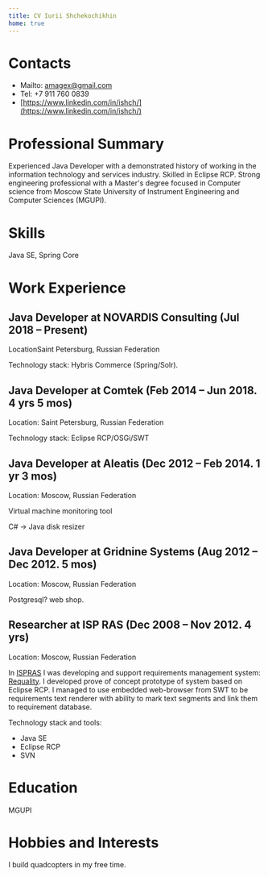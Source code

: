 ```yaml
---
title: CV Iurii Shchekochikhin
home: true
---
```


# Contacts

* Mailto: amagex@gmail.com
* Tel: +7 911 760 0839
* [https://www.linkedin.com/in/ishch/](https://www.linkedin.com/in/ishch/)

# Professional Summary

Experienced Java Developer with a demonstrated history of working in the information technology and services industry. Skilled in Eclipse RCP. Strong engineering professional with a Master's degree focused in Computer science from Moscow State University of Instrument Engineering and Computer Sciences (MGUPI).

# Skills

Java SE, Spring Core

# Work Experience

## Java Developer at NOVARDIS Consulting (Jul 2018 – Present)

LocationSaint Petersburg, Russian Federation

Technology stack: Hybris Commerce (Spring/Solr).

## Java Developer at Comtek (Feb 2014 – Jun 2018. 4 yrs 5 mos)

Location: Saint Petersburg, Russian Federation

Technology stack: Eclipse RCP/OSGi/SWT

## Java Developer at Aleatis (Dec 2012 – Feb 2014. 1 yr 3 mos)

Location: Moscow, Russian Federation

Virtual machine monitoring tool

C# -> Java disk resizer

## Java Developer at Gridnine Systems (Aug 2012 – Dec 2012. 5 mos)

Location: Moscow, Russian Federation

Postgresql? web shop.

## Researcher at ISP RAS (Dec 2008 – Nov 2012. 4 yrs)

Location: Moscow, Russian Federation

In [ISPRAS](http://www.ispras.ru/en/) I was developing and support requirements management system: [Requality](http://requality.org/en/).
I developed prove of concept prototype of system based on Eclipse RCP.
I managed to use embedded web-browser from SWT to be requirements text renderer
with ability to mark text segments and link them to requirement database.   

Technology stack and tools:
* Java SE
* Eclipse RCP
* SVN

# Education

MGUPI

# Hobbies and Interests

I build quadcopters in my free time.
